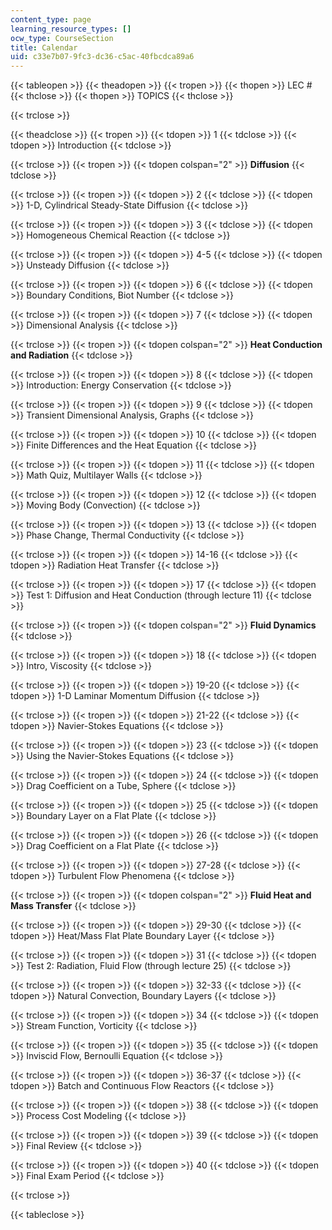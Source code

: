 ```yaml
---
content_type: page
learning_resource_types: []
ocw_type: CourseSection
title: Calendar
uid: c33e7b07-9fc3-dc36-c5ac-40fbcdca89a6
---
```


{{< tableopen >}}
{{< theadopen >}}
{{< tropen >}}
{{< thopen >}}
LEC #
{{< thclose >}}
{{< thopen >}}
TOPICS
{{< thclose >}}

{{< trclose >}}

{{< theadclose >}}
{{< tropen >}}
{{< tdopen >}}
1
{{< tdclose >}}
{{< tdopen >}}
Introduction
{{< tdclose >}}

{{< trclose >}}
{{< tropen >}}
{{< tdopen colspan="2" >}}
**Diffusion**
{{< tdclose >}}

{{< trclose >}}
{{< tropen >}}
{{< tdopen >}}
2
{{< tdclose >}}
{{< tdopen >}}
1-D, Cylindrical Steady-State Diffusion
{{< tdclose >}}

{{< trclose >}}
{{< tropen >}}
{{< tdopen >}}
3
{{< tdclose >}}
{{< tdopen >}}
Homogeneous Chemical Reaction
{{< tdclose >}}

{{< trclose >}}
{{< tropen >}}
{{< tdopen >}}
4-5
{{< tdclose >}}
{{< tdopen >}}
Unsteady Diffusion
{{< tdclose >}}

{{< trclose >}}
{{< tropen >}}
{{< tdopen >}}
6
{{< tdclose >}}
{{< tdopen >}}
Boundary Conditions, Biot Number
{{< tdclose >}}

{{< trclose >}}
{{< tropen >}}
{{< tdopen >}}
7
{{< tdclose >}}
{{< tdopen >}}
Dimensional Analysis
{{< tdclose >}}

{{< trclose >}}
{{< tropen >}}
{{< tdopen colspan="2" >}}
**Heat Conduction and Radiation**
{{< tdclose >}}

{{< trclose >}}
{{< tropen >}}
{{< tdopen >}}
8
{{< tdclose >}}
{{< tdopen >}}
Introduction: Energy Conservation
{{< tdclose >}}

{{< trclose >}}
{{< tropen >}}
{{< tdopen >}}
9
{{< tdclose >}}
{{< tdopen >}}
Transient Dimensional Analysis, Graphs
{{< tdclose >}}

{{< trclose >}}
{{< tropen >}}
{{< tdopen >}}
10
{{< tdclose >}}
{{< tdopen >}}
Finite Differences and the Heat Equation
{{< tdclose >}}

{{< trclose >}}
{{< tropen >}}
{{< tdopen >}}
11
{{< tdclose >}}
{{< tdopen >}}
Math Quiz, Multilayer Walls
{{< tdclose >}}

{{< trclose >}}
{{< tropen >}}
{{< tdopen >}}
12
{{< tdclose >}}
{{< tdopen >}}
Moving Body (Convection)
{{< tdclose >}}

{{< trclose >}}
{{< tropen >}}
{{< tdopen >}}
13
{{< tdclose >}}
{{< tdopen >}}
Phase Change, Thermal Conductivity
{{< tdclose >}}

{{< trclose >}}
{{< tropen >}}
{{< tdopen >}}
14-16
{{< tdclose >}}
{{< tdopen >}}
Radiation Heat Transfer
{{< tdclose >}}

{{< trclose >}}
{{< tropen >}}
{{< tdopen >}}
17
{{< tdclose >}}
{{< tdopen >}}
Test 1: Diffusion and Heat Conduction (through lecture 11)
{{< tdclose >}}

{{< trclose >}}
{{< tropen >}}
{{< tdopen colspan="2" >}}
**Fluid Dynamics**
{{< tdclose >}}

{{< trclose >}}
{{< tropen >}}
{{< tdopen >}}
18
{{< tdclose >}}
{{< tdopen >}}
Intro, Viscosity
{{< tdclose >}}

{{< trclose >}}
{{< tropen >}}
{{< tdopen >}}
19-20
{{< tdclose >}}
{{< tdopen >}}
1-D Laminar Momentum Diffusion
{{< tdclose >}}

{{< trclose >}}
{{< tropen >}}
{{< tdopen >}}
21-22
{{< tdclose >}}
{{< tdopen >}}
Navier-Stokes Equations
{{< tdclose >}}

{{< trclose >}}
{{< tropen >}}
{{< tdopen >}}
23
{{< tdclose >}}
{{< tdopen >}}
Using the Navier-Stokes Equations
{{< tdclose >}}

{{< trclose >}}
{{< tropen >}}
{{< tdopen >}}
24
{{< tdclose >}}
{{< tdopen >}}
Drag Coefficient on a Tube, Sphere
{{< tdclose >}}

{{< trclose >}}
{{< tropen >}}
{{< tdopen >}}
25
{{< tdclose >}}
{{< tdopen >}}
Boundary Layer on a Flat Plate
{{< tdclose >}}

{{< trclose >}}
{{< tropen >}}
{{< tdopen >}}
26
{{< tdclose >}}
{{< tdopen >}}
Drag Coefficient on a Flat Plate
{{< tdclose >}}

{{< trclose >}}
{{< tropen >}}
{{< tdopen >}}
27-28
{{< tdclose >}}
{{< tdopen >}}
Turbulent Flow Phenomena
{{< tdclose >}}

{{< trclose >}}
{{< tropen >}}
{{< tdopen colspan="2" >}}
**Fluid Heat and Mass Transfer**
{{< tdclose >}}

{{< trclose >}}
{{< tropen >}}
{{< tdopen >}}
29-30
{{< tdclose >}}
{{< tdopen >}}
Heat/Mass Flat Plate Boundary Layer
{{< tdclose >}}

{{< trclose >}}
{{< tropen >}}
{{< tdopen >}}
31
{{< tdclose >}}
{{< tdopen >}}
Test 2: Radiation, Fluid Flow (through lecture 25)
{{< tdclose >}}

{{< trclose >}}
{{< tropen >}}
{{< tdopen >}}
32-33
{{< tdclose >}}
{{< tdopen >}}
Natural Convection, Boundary Layers
{{< tdclose >}}

{{< trclose >}}
{{< tropen >}}
{{< tdopen >}}
34
{{< tdclose >}}
{{< tdopen >}}
Stream Function, Vorticity
{{< tdclose >}}

{{< trclose >}}
{{< tropen >}}
{{< tdopen >}}
35
{{< tdclose >}}
{{< tdopen >}}
Inviscid Flow, Bernoulli Equation
{{< tdclose >}}

{{< trclose >}}
{{< tropen >}}
{{< tdopen >}}
36-37
{{< tdclose >}}
{{< tdopen >}}
Batch and Continuous Flow Reactors
{{< tdclose >}}

{{< trclose >}}
{{< tropen >}}
{{< tdopen >}}
38
{{< tdclose >}}
{{< tdopen >}}
Process Cost Modeling
{{< tdclose >}}

{{< trclose >}}
{{< tropen >}}
{{< tdopen >}}
39
{{< tdclose >}}
{{< tdopen >}}
Final Review
{{< tdclose >}}

{{< trclose >}}
{{< tropen >}}
{{< tdopen >}}
40
{{< tdclose >}}
{{< tdopen >}}
Final Exam Period
{{< tdclose >}}

{{< trclose >}}

{{< tableclose >}}